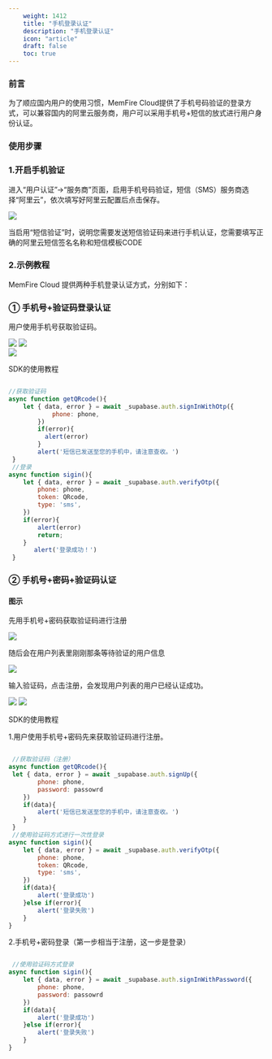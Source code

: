 ```yaml
---
    weight: 1412
    title: "手机登录认证"
    description: "手机登录认证"
    icon: "article"
    draft: false
    toc: true
---
```



### 前言

为了顺应国内用户的使用习惯，MemFire Cloud提供了手机号码验证的登录方式，可以兼容国内的阿里云服务商，用户可以采用手机号+短信的放式进行用户身份认证。

### 使用步骤

### 1.开启手机验证

进入“用户认证”->“服务商”页面，启用手机号码验证，短信（SMS）服务商选择“阿里云”，依次填写好阿里云配置后点击保存。

<img src="../../../../img/phoneauth1.png">

当启用“短信验证”时，说明您需要发送短信验证码来进行手机认证，您需要填写正确的阿里云短信签名名称和短信模板CODE

### 2.示例教程

MemFire Cloud 提供两种手机登录认证方式，分别如下：

### ① 手机号+验证码登录认证

用户使用手机号获取验证码。

<div className="image-flex">

<img src="../../../../img/phoneauth2.png">
<img src="../../../../img/phoneauth3.png">

</div>

<img src="../../../../img/phoneauth4.png">


SDK的使用教程

```js

//获取验证码
async function getQRcode(){
    let { data, error } = await _supabase.auth.signInWithOtp({
            phone: phone,
        })
        if(error){
          alert(error)
        }
        alert('短信已发送至您的手机中，请注意查收。')
 }
 //登录
async function sigin(){
    let { data, error } = await _supabase.auth.verifyOtp({
        phone: phone,
        token: QRcode,
        type: 'sms',
    })
    if(error){
        alert(error)
        return;
    }
       alert('登录成功！') 
 }


```

### ② 手机号+密码+验证码认证

#### 图示

先用手机号+密码获取验证码进行注册

<img src="../../../../img/phoneauth5.png">

随后会在用户列表里刚刚那条等待验证的用户信息

<img src="../../../../img/phoneauth6.png">

输入验证码，点击注册，会发现用户列表的用户已经认证成功。

<img src="../../../../img/phoneauth7.png">

<img src="../../../../img/phoneauth8.png">

SDK的使用教程

1.用户使用手机号+密码先来获取验证码进行注册。


```js

 //获取验证码（注册）
async function getQRcode(){
 let { data, error } = await _supabase.auth.signUp({
        phone: phone,
        password: passowrd
    })
    if(data){
        alert('短信已发送至您的手机中，请注意查收。')
    }
 }
 //使用验证码方式进行一次性登录
async function sigin(){
    let { data, error } = await _supabase.auth.verifyOtp({
        phone: phone,
        token: QRcode,
        type: 'sms',
    })
    if(data){
        alert('登录成功')
    }else if(error){
        alert('登录失败')
    }
}


```

2.手机号+密码登录（第一步相当于注册，这一步是登录）


```js

 //使用验证码方式登录
async function sigin(){
    let { data, error } = await _supabase.auth.signInWithPassword({
        phone: phone,
        password: passowrd
    })
    if(data){
        alert('登录成功')
    }else if(error){
        alert('登录失败')
    }
}

```


